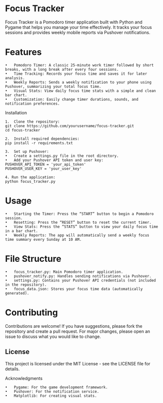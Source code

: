 # Focus Tracker

Focus Tracker is a Pomodoro timer application built with Python and Pygame that helps you manage your time effectively. It tracks your focus sessions and provides weekly mobile reports via Pushover notifications.

# Features

	•	Pomodoro Timer: A classic 25-minute work timer followed by short breaks, with a long break after every four sessions.
	•	Time Tracking: Records your focus time and saves it for later analysis.
	•	Weekly Reports: Sends a weekly notification to your phone using Pushover, summarizing your total focus time.
	•	Visual Stats: View daily focus time stats with a simple and clean bar chart.
	•	Customization: Easily change timer durations, sounds, and notification preferences.

Installation

	1.	Clone the repository:
    git clone https://github.com/yourusername/focus-tracker.git
    cd focus-tracker

	2.	Install required dependencies:
    pip install -r requirements.txt
    
    3.	Set up Pushover:
	•	Create a settings.py file in the root directory.
	•	Add your Pushover API token and user key:
    PUSHOVER_API_TOKEN = 'your_api_token'
    PUSHOVER_USER_KEY = 'your_user_key'
    
    4. Run the application:
    python focus_tracker.py

# Usage

	•	Starting the Timer: Press the “START” button to begin a Pomodoro session.
	•	Resetting: Press the “RESET” button to reset the current timer.
	•	View Stats: Press the “STATS” button to view your daily focus time in a bar chart.
	•	Weekly Reports: The app will automatically send a weekly focus time summary every Sunday at 10 AM.

# File Structure

	•	focus_tracker.py: Main Pomodoro timer application.
	•	pushover_notify.py: Handles sending notifications via Pushover.
	•	settings.py: Contains your Pushover API credentials (not included in the repository).
	•	focus_data.json: Stores your focus time data (automatically generated).

# Contributing

Contributions are welcome! If you have suggestions, please fork the repository and create a pull request. For major changes, please open an issue to discuss what you would like to change.

## License

This project is licensed under the MIT License - see the LICENSE file for details.

Acknowledgments

	•	Pygame: For the game development framework.
	•	Pushover: For the notification service.
	•	Matplotlib: For creating visual stats.